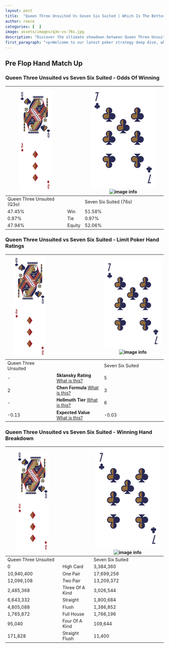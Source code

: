 ```yaml
---
layout: post
title:  "Queen Three Unsuited Vs Seven Six Suited | Which Is The Better Hand In Poker? A Complete Guide"
author: reece
categories: [  ]
image: assets/images/q3o-vs-76s.jpg
description: "Discover the ultimate showdown between Queen Three Unsuited and Seven Six Suited in poker! Uncover the odds, strategies, and scenarios where one hand triumphs over the other. Get ready to up your poker game with this thrilling analysis."
first_paragraph: "<p>Welcome to our latest poker strategy deep dive, where we're pitting two distinct hands against each other in a high-stakes showdown: Queen Three Unsuited vs Seven Six Suited.</p><p>In the dynamic world of poker, every decision counts, and knowing which hand holds the upper hand is key to your success at the table.</p><p>In this article, we'll dissect these two hands, explore the scenarios where one dominates the other, and equip you with the knowledge to make strategic choices that can tip the odds in your favor.</p><p>Get ready to unravel the intriguing dynamics of these poker hands and elevate your game to new heights.</p>"
---
```




[comment]: # (sp0)

## Pre Flop Hand Match Up

<div class="table hand-ratings" markdown="1"> 



### Queen Three Unsuited vs Seven Six Suited - Odds Of Winning


    
| ![image info](assets/images/hand1/Q.png) ![image info](assets/images/hand1/3o.png) |  | ![image info](assets/images/hand2/7.png) ![image info](assets/images/hand2/6s.png) |
| -------- | -------- | -------- |
| Queen Three Unsuited (Q3o) |  | Seven Six Suited (76s) |
| 47.45% | Win | 51.58% |
| 0.97% | Tie | 0.97% |
| 47.94% | Equity | 52.06% |




[comment]: # (sp1)



### Queen Three Unsuited vs Seven Six Suited - Limit Poker Hand Ratings


    
| ![image info](assets/images/hand1/Q.png) ![image info](assets/images/hand1/3o.png) |  | ![image info](assets/images/hand2/7.png) ![image info](assets/images/hand2/6s.png) |
| -------- | -------- | -------- |
| Queen Three Unsuited |  | Seven Six Suited |
| - | **Sklansky Rating** [What is this?](/sklansky-rating-explained) | 5 |
| 2 | **Chen Formula** [What is this?](/chen-formula-explained) | 3 |
| - | **Hellmuth Tier** [What is this?](/Hellmuth-tier-explained) | 6 |
| -0.13 | **Expected Value** [What is this?](/expected-value-explained) | -0.03 |




[comment]: # (sp2)



### Queen Three Unsuited vs Seven Six Suited - Winning Hand Breakdown


    
| ![image info](assets/images/hand1/Q.png) ![image info](assets/images/hand1/3o.png) |  | ![image info](assets/images/hand2/7.png) ![image info](assets/images/hand2/6s.png) |
| -------- | -------- | -------- |
| Queen Three Unsuited |  | Seven Six Suited |
| 0 | High Card | 3,384,360 |
| 10,940,400 | One Pair | 17,699,256 |
| 12,096,108 | Two Pair | 13,209,372 |
| 2,485,368 | Three Of A Kind | 3,026,544 |
| 6,643,332 | Straight | 1,800,684 |
| 4,805,088 | Flush | 1,386,852 |
| 1,765,872 | Full House | 1,766,196 |
| 95,040 | Four Of A Kind | 109,644 |
| 171,828 | Straight Flush | 11,400 |




[comment]: # (sp3)



</div>

[comment]: # (sp4)



[comment]: # (sp5)


